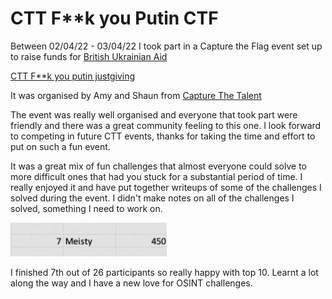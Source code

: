 # CTT F**k you Putin CTF

Between 02/04/22 - 03/04/22 I took part in a Capture the Flag event set up to raise funds for [British Ukrainian Aid](https://british-ukrainianaid.org/)

[CTT F**k you putin justgiving](https://justgiving.com/fundraising/capturethetalent)

It was organised by Amy and Shaun from [Capture The Talent](https://capturethetalent.co.uk/) 

The event was really well organised and everyone that took part were friendly and there was a great community feeling to this one.  I look forward to competing in future CTT events, thanks for taking the time and effort to put on such a fun event. 

It was a great mix of fun challenges that almost everyone could solve to more difficult ones that had you stuck for a substantial period of time.  I really enjoyed it and have put together writeups of some of the challenges I solved during the event. I didn't make notes on all of the challenges I solved, something I need to work on. 

[<img src="meisty_standings.png"
  style="width: 250px;"/>](meisty_standings.png)
  
I finished 7th out of 26 participants so really happy with top 10.  Learnt a lot along the way and I have a new love for OSINT challenges.  
